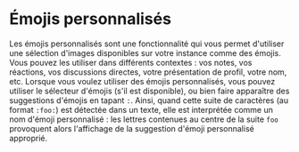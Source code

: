 # Émojis personnalisés
Les émojis personnalisés sont une fonctionnalité qui vous permet d'utiliser une sélection d'images disponibles sur votre instance comme des émojis. Vous pouvez les utiliser dans différents contextes : vos notes, vos réactions, vos discussions directes, votre présentation de profil, votre nom, etc. Lorsque vous voulez utiliser des émojis personnalisés, vous pouvez utiliser le sélecteur d'émojis (s'il est disponible), ou bien faire apparaître des suggestions d'émojis en tapant `:`. Ainsi, quand cette suite de caractères (au format `:foo:`) est détectée dans un texte, elle est interprétée comme un nom d'émoji personnalisé : les lettres contenues au centre de la suite `foo` provoquent alors l'affichage de la suggestion d'émoji personnalisé approprié.
